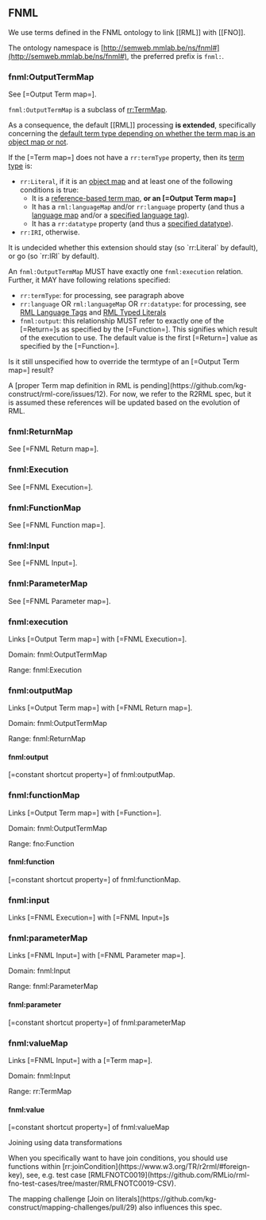 ## FNML

We use terms defined in the FNML ontology to link [[RML]] with [[FNO]].

The ontology namespace is [http://semweb.mmlab.be/ns/fnml#](http://semweb.mmlab.be/ns/fnml#),
the preferred prefix is `fnml:`.

### fnml:OutputTermMap

See [=Output Term map=].

`fnml:OutputTermMap` is a subclass of [rr:TermMap](http://www.w3.org/ns/r2rml#TermMap).
<!-- to denote that this [=Term map=] is also an [=execution term map=]. -->
<!-- Specifically, this means that, when an [=execution term map=] is used within an <a>RML mapping</a>, -->
<!-- this [=Term map=] has two classes: `fnml:OutputTermMap`, and the [=Term map=] within the context of the RML Mapping, -->
<!-- namely, subject map, predicate map, object map, or graph map. -->
As a consequence, the default [[RML]] processing **is extended**,
specifically concerning the [default term type depending on whether the term map is an object map or not](https://rml.io/specs/rml/#termtype).

If the [=Term map=] does not have a `rr:termType` property, then its [term type](https://rml.io/specs/rml/#term-type) is:
* `rr:Literal`, if it is an [object map](https://www.w3.org/TR/r2rml/#dfn-object-map) and at least one of the following conditions is true:
   * It is a [reference-based term map](https://rml.io/specs/rml/#reference-valued-term-map),  **or an [=Output Term map=]**
   * It has a `rml:languageMap` and/or `rr:language` property (and thus a [language map](https://rml.io/specs/rml/#language-map) and/or a [specified language tag](https://rml.io/specs/rml/#specified-language-tag)).
   * It has a `rr:datatype` property (and thus a [specified datatype](https://rml.io/specs/rml/#specified-datatype)).
* `rr:IRI`, otherwise.

<p class="issue" data-number="2" data-format="markdown">
It is undecided whether this extension should stay (so `rr:Literal` by default),
or go (so `rr:IRI` by default).
</p>

An `fnml:OutputTermMap` MUST have exactly one `fnml:execution` relation.
Further, it MAY have following relations specified:

* `rr:termType`: for processing, see paragraph above
* `rr:language` OR `rml:languageMap` OR `rr:datatype`: for processing, see [RML Language Tags](https://rml.io/specs/rml/#language-tag) and [RML Typed Literals](https://rml.io/specs/rml/#typed-literals)
* `fnml:output`: this relationship MUST refer to exactly one of the [=Return=]s as specified by the [=Function=]. This signifies which result of the execution to use. The default value is the first [=Return=] value as specified by the [=Function=].

<p class="issue" data-number="5" data-format="markdown">
Is it still unspecified how to override the termtype of an [=Output Term map=] result?
</p>

<p class="issue" data-format="markdown">
A [proper Term map definition in RML is pending](https://github.com/kg-construct/rml-core/issues/12).
For now, we refer to the R2RML spec, but it is assumed these references will be updated based on the evolution of RML.
</p>

### fnml:ReturnMap

See [=FNML Return map=].

### fnml:Execution

See [=FNML Execution=].

<!-- <dfn class="lint-ignore">fnml:Execution</dfn> is a class to denote an [=FnML execution=].
It is referred from a [=fnml:ExecutionTermMap=] via the predicate `fnml:execution`.
It refers to an FnO [=function description=] via the predicate `fnml:function`,
and to zero or more input parameters via the predicate `fnml:inputParameter`. -->

### fnml:FunctionMap

See [=FNML Function map=].

### fnml:Input

See [=FNML Input=].

### fnml:ParameterMap

See [=FNML Parameter map=].

<!-- <dfn>fnml:ParameterMap</dfn> is a subclass of [rr:TermMap](http://www.w3.org/ns/r2rml#TermMap).
All default [[RML]] processing holds,
**with the same extension as with the [=fnml:ExecutionTermMap=]**. -->

### fnml:execution

Links [=Output Term map=] with [=FNML Execution=].

Domain: fnml:OutputTermMap

Range: fnml:Execution

<!-- fnml:execution connects the RDF dataset generating triples map via a [fnml:ExecutionTermMap] with a [=fnml:Execution=].
It has domain [=fnml:ExecutionTermMap=] and range [=fnml:Execution=]. -->

### fnml:outputMap

Links [=Output Term map=] with [=FNML Return map=].

Domain: fnml:OutputTermMap

Range: fnml:ReturnMap

#### fnml:output

[=constant shortcut property=] of fnml:outputMap.

<!-- <dfn class="lint-ignore">fnml:output</dfn> connects the RDF dataset generating triples map via a [fnml:ExecutionTermMap] with an output predicate.
It has domain [=fnml:ExecutionTermMap=]. -->

### fnml:functionMap

Links [=Output Term map=] with [=Function=].

Domain: fnml:OutputTermMap

Range: fno:Function

#### fnml:function

[=constant shortcut property=] of fnml:functionMap.

<!-- <dfn class="lint-ignore">fnml:function</dfn> connects the [fnml:Execution] with an FnO [=function description=].
It has domain [=fnml:Execution=] and range [fno:Function](https://w3id.org/function/ontology#Function). -->

### fnml:input

Links [=FNML Execution=] with [=FNML Input=]s

<!-- <dfn class="lint-ignore">fnml:inputParameter</dfn> connects the [fnml:Execution] with zero or more [=fnml:ParameterMap=]s.
It has domain [=fnml:Execution=] and range [=fnml:ParameterMap=]. -->

### fnml:parameterMap

Links [=FNML Input=] with [=FNML Parameter map=].

Domain: fnml:Input

Range: fnml:ParameterMap

<!-- <dfn class="lint-ignore">fnml:input</dfn> connects the [=fnml:ParameterMap=] with a function input parameter predicate.
It has domain [=fnml:ParameterMap=]. -->

#### fnml:parameter

[=constant shortcut property=] of fnml:parameterMap

### fnml:valueMap

Links [=FNML Input=] with a [=Term map=].

Domain: fnml:Input

Range: rr:TermMap

#### fnml:value

[=constant shortcut property=] of fnml:valueMap

<!-- <dfn class="lint-ignore">fnml:inputValue</dfn> connects the [=fnml:ParameterMap=] with a function input value.
This value is generated using [=term map=]s.
It has domain [=fnml:ParameterMap=] and range [=term map=]. -->

<!-- #### Logical source

The logical source is the same as the logical source of the triples map that refers to the [=fnml:Execution=].
It is thus passed on from the triples map over the [=fnml:Execution=] to the [=fnml:ParameterMap=].
An [=fnml:Execution=] or [=fnml:ParameterMap=] can be reused across triple maps, however,
the logical source is determined at runtime and thus is always a single logical source, namely, the one specified by the triples map that is cuurently being processed.
An engine needs to take into account which triples map is currently processed, to know which logical source's iterations to use for an [=fnml:Execution=] or [=fnml:ParameterMap=].

<p class="issue" data-format="markdown">
The assumption is that this handling of a logical source is the same behavior as, e.g., a term map definition that is being reused across triples maps, however, that doesn't seem to be clearly specified in the [currently R2RML specification](https://www.w3.org/2001/sw/rdb2rdf/r2rml/#dfn-triples-map)
</p>

<p class="issue" data-format="markdown">
For an old example on joining values across data sources, without join conditions, see test case [RMLFNOTC009](https://github.com/RMLio/rml-fno-test-cases/tree/master/RMLFNOTC0009-CSV).
</p>

<p class="issue" data-number="2" data-format="markdown">
It is still an open issue to joining values across data sources _with_ join conditions
</p> -->

<div class="practice">

<span class="practicelab">Joining using data transformations</span>

<p class="practicedesc" data-format="markdown">When you specifically want to have join conditions, you should use functions within [rr:joinCondition](https://www.w3.org/TR/r2rml/#foreign-key),
see, e.g. test case [RMLFNOTC0019](https://github.com/RMLio/rml-fno-test-cases/tree/master/RMLFNOTC0019-CSV).
</p>
</div>

<p class="issue" data-number="4" data-format="markdown">
The mapping challenge [Join on literals](https://github.com/kg-construct/mapping-challenges/pull/29) also influences this spec.
</p>
